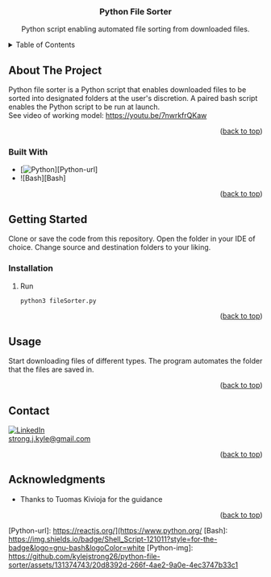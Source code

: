 <a name="readme-top"></a>

<!-- PROJECT TITLE -->
<br />
<div align="center">
<h3 align="center">Python File Sorter</h3>
  <p align="center">
    Python script enabling automated file sorting from downloaded files.
    <br />
  </p>
</div>



<!-- TABLE OF CONTENTS -->
<details>
  <summary>Table of Contents</summary>
  <ol>
    <li>
      <a href="#about-the-project">About The Project</a>
      <ul>
        <li><a href="#built-with">Built With</a></li>
      </ul>
    </li>
    <li>
      <a href="#getting-started">Getting Started</a>
      <ul>
        <li><a href="#installation">Installation</a></li>
      </ul>
    </li>
    <li><a href="#usage">Usage</a></li>
    <li><a href="#contact">Contact</a></li>
    <li><a href="#acknowledgments">Acknowledgments</a></li>
  </ol>
</details>



## About The Project

Python file sorter is a Python script that enables downloaded files to be sorted into designated folders at the user's discretion.
A paired bash script enables the Python script to be run at launch.
<br/>
See video of working model: https://youtu.be/7nwrkfrQKaw

<p align="right">(<a href="#readme-top">back to top</a>)</p>



### Built With

* [![Python][Python]][Python-url]
* ![Bash][Bash]

<p align="right">(<a href="#readme-top">back to top</a>)</p>


## Getting Started

Clone or save the code from this repository. Open the folder in your IDE of choice.
Change source and destination folders to your liking.


### Installation

1. Run
   ```python
   python3 fileSorter.py
   ```


<p align="right">(<a href="#readme-top">back to top</a>)</p>

## Usage

Start downloading files of different types. The program automates the folder that the files are saved in.

<p align="right">(<a href="#readme-top">back to top</a>)</p>


## Contact

[![LinkedIn][linkedin-shield]][linkedin-url]
<br/>
strong.j.kyle@gmail.com

<p align="right">(<a href="#readme-top">back to top</a>)</p>



## Acknowledgments

* Thanks to Tuomas Kivioja for the guidance

<p align="right">(<a href="#readme-top">back to top</a>)</p>



<!-- MARKDOWN LINKS & IMAGES -->
<!-- https://www.markdownguide.org/basic-syntax/#reference-style-links -->
[linkedin-shield]: https://img.shields.io/badge/-LinkedIn-black.svg?style=for-the-badge&logo=linkedin&colorB=555
[linkedin-url]: [https://linkedin.com/in/linkedin_username](https://www.linkedin.com/in/kylejstrong/)
[Python]: https://img.shields.io/badge/Python-3776AB?style=for-the-badge&logo=python&logoColor=white
[Python-url]: https://reactjs.org/](https://www.python.org/
[Bash]: https://img.shields.io/badge/Shell_Script-121011?style=for-the-badge&logo=gnu-bash&logoColor=white
[Python-img]: https://github.com/kylejstrong26/python-file-sorter/assets/131374743/20d8392d-266f-4ae2-9a0e-4ec3747b33c1
